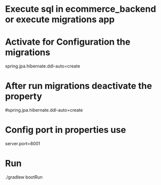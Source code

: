 # Execute sql in ecommerce_backend or execute migrations app

# Activate for Configuration the migrations
spring.jpa.hibernate.ddl-auto=create

# After run migrations deactivate the property  
#spring.jpa.hibernate.ddl-auto=create

# Config port in properties use 
server.port=8001

# Run 
./gradlew bootRun
